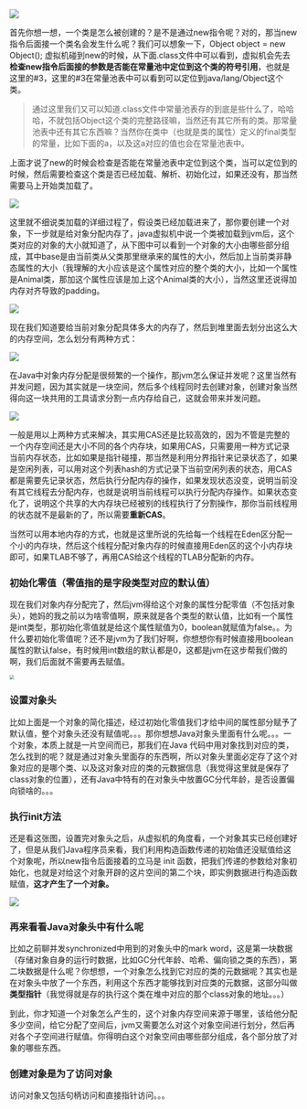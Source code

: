 ![](https://winterliublog.oss-cn-beijing.aliyuncs.com/notes/20211207104027.png)

首先你想一想，一个类是怎么被创建的？是不是通过new指令呢？对的，那当new指令后面接一个类名会发生什么呢？我们可以想象一下，Object object = new Object(); 虚拟机碰到new的时候，从下面.class文件中可以看到，虚拟机会先去**检查new指令后面接的参数是否能在常量池中定位到这个类的符号引用**，也就是这里的#3，这里的#3在常量池表中可以看到可以定位到java/lang/Object这个类。

> 通过这里我们又可以知道.class文件中常量池表存的到底是些什么了，哈哈哈，不就包括Object这个类的完整路径嘛，当然还有其它所有的类。那常量池表中还有其它东西嘛？当然你在类中（也就是类的属性）定义的final类型的常量，比如下面的a，以及这a对应的值也会在常量池表中。

上面才说了new的时候会检查是否能在常量池表中定位到这个类，当可以定位到的时候，然后需要检查这个类是否已经加载、解析、初始化过，如果还没有，那当然需要马上开始类加载了。

![](https://winterliublog.oss-cn-beijing.aliyuncs.com/notes/20211207102642.png)

这里就不细说类加载的详细过程了，假设类已经加载进来了，那你要创建一个对象，下一步就是给对象分配内存了，java虚拟机中说一个类被加载到jvm后，这个类对应的对象的大小就知道了，从下图中可以看到一个对象的大小由哪些部分组成，其中base是由当前类从父类那里继承来的属性的大小，然后加上当前类非静态属性的大小（我理解的大小应该是这个属性对应的整个类的大小，比如一个属性是Animal类，那加这个属性应该是加上这个Animal类的大小），当然这里还说得加内存对齐导致的padding。

![](https://winterliublog.oss-cn-beijing.aliyuncs.com/notes/20211207110344.png)

现在我们知道要给当前对象分配具体多大的内存了，然后到堆里面去划分出这么大的内存空间，怎么划分有两种方式：

![](https://winterliublog.oss-cn-beijing.aliyuncs.com/notes/20211207111111.png)

在Java中对象内存分配是很频繁的一个操作，那jvm怎么保证并发呢？这里当然有并发问题，因为其实就是一块空间，然后多个线程同时去创建对象，创建对象当然得向这一块共用的工具请求分割一点内存给自己，这就会带来并发问题。

![](https://winterliublog.oss-cn-beijing.aliyuncs.com/notes/20211207111637.png)

一般是用以上两种方式来解决，其实用CAS还是比较高效的，因为不管是完整的一个内存空间还是大小不同的各个内存块，如果用CAS，只需要用一种方式记录当前内存状态，比如如果是指针碰撞，那当然是利用分界指针来记录状态了，如果是空闲列表，可以用对这个列表hash的方式记录下当前空闲列表的状态，用CAS都是需要先记录状态，然后执行分配内存的操作，如果发现状态没变，说明当前没有其它线程去分配内存，也就是说明当前线程可以执行分配内存操作。如果状态变化了，说明这个共享的大内存块已经被别的线程执行了分割操作，那你当前线程用的状态就不是最新的了，所以需要**重新CAS**。

当然可以用本地内存的方式，也就是这里所说的先给每一个线程在Eden区分配一个小的内存块，然后这个线程分配对象内存的时候直接用Eden区的这个小内存块即可，如果TLAB不够了，再用CAS给这个线程的TLAB分配新的内存。

### 初始化零值（零值指的是字段类型对应的默认值）

现在我们对象内存分配完了，然后jvm得给这个对象的属性分配零值（不包括对象头），她妈的我之前以为啥零值啊，原来就是各个类型的默认值，比如有一个属性是int类型，那初始化零值就是给这个属性赋值为0，boolean就赋值为false。。为什么要初始化零值呢？还不是jvm为了我们好啊，你想想你有时候直接用boolean属性的默认false，有时候用int数组的默认都是0，这都是jvm在这步帮我们做的啊，我们后面就不需要再去赋值。

<img src="https://winterliublog.oss-cn-beijing.aliyuncs.com/notes/20211207113611.png" style="zoom:50%;" />

### 设置对象头

比如上面是一个对象的简化描述，经过初始化零值我们才给中间的属性部分赋予了默认值，整个对象头还没有赋值呢。。。那你想想Java对象头里面有什么呢。。。一个对象，本质上就是一片空间而已，那我们在Java 代码中用对象找到对应的类，怎么找到的呢？就是通过对象头里面存的东西啊，所以对象头里面必定存了这个对象对应的是哪个类、以及这对象对应的类的元数据信息（我觉得这里就是保存了class对象的位置），还有Java中特有的在对象头中放置GC分代年龄，是否设置偏向锁啥的。。。

### 执行init方法

还是看这张图，设置完对象头之后，从虚拟机的角度看，一个对象其实已经创建好了，但是从我们Java程序员来看，我们利用构造函数传递的初始值还没赋值给这个对象呢，所以new指令后面接着的立马是 init 函数，把我们传递的参数给对象初始化，也就是对给这个对象开辟的这片空间的第二个块，即实例数据进行构造函数赋值，**这才产生了一个对象。**

![](https://winterliublog.oss-cn-beijing.aliyuncs.com/notes/20211207102642.png)



### 再来看看Java对象头中有什么呢

比如之前聊并发synchronized中用到的对象头中的mark word，这是第一块数据（存储对象自身的运行时数据，比如GC分代年龄、哈希、偏向锁之类的东西），第二块数据是什么呢？你想想，一个对象怎么找到它对应的类的元数据呢？其实也是在对象头中放了一个东西，利用这个东西才能够找到对应类的元数据，这部分叫做**类型指针**（我觉得就是存的执行这个类在堆中对应的那个class对象的地址。。。）

到此，你才知道一个对象怎么产生的，这个对象内存空间来源于哪里，该给他分配多少空间，给它分配了空间后，jvm又需要怎么对这个对象空间进行划分，然后再对各个子空间进行赋值。你得明白这个对象空间由哪些部分组成，各个部分放了对象的哪些东西。

### 创建对象是为了访问对象

访问对象又包括句柄访问和直接指针访问。。。













